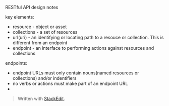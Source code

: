 RESTful API design notes 

key elements:
- resource - object or asset 
- collections - a set of resources 
- url(uri) - an identifying or locating path to a resouce or collection. This is different from an endpoint 
- endpoint - an interface to performing actions against resources and collections

endpoints:
 - endpoint URLs must only contain nouns(named resources or collections) and/or indentifiers
 - no verbs or actions must make part of an endpoint URL
 - 




> Written with [StackEdit](https://stackedit.io/).
<!--stackedit_data:
eyJoaXN0b3J5IjpbLTYxOTM5NjIxLDIxNDE1NjEzNThdfQ==
-->